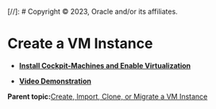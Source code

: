 [//]: # Copyright © 2023, Oracle and/or its affiliates.

# Create a VM Instance

-   **[Install Cockpit-Machines and Enable Virtualization](../topics/cockpit-kvm_install_the_cockpit_virtual_machines_module.md)**  

-   **[Video Demonstration](../topics/cockpit-kvm_video_demonstration.md)**  


**Parent topic:**[Create, Import, Clone, or Migrate a VM Instance](../topics/create_clone_or_migrate_a_virtual_machine.md)

